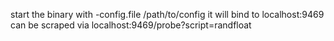 start the binary with -config.file /path/to/config
it will bind to localhost:9469
can be scraped via localhost:9469/probe?script=randfloat


